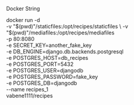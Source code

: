 Docker String

docker run -d \
    -v "$(pwd)"/staticfiles:/opt/recipes/staticfiles \
    -v "$(pwd)"/mediafiles:/opt/recipes/mediafiles \
    -p 80:8080 \
    -e SECRET_KEY=another_fake_key\
    -e DB_ENGINE=django.db.backends.postgresql \
    -e POSTGRES_HOST=db_recipes \
    -e POSTGRES_PORT=5432 \
    -e POSTGRES_USER=djangodb \
    -e POSTGRES_PASSWORD=fake_key\
    -e POSTGRES_DB=djangodb \
    --name recipes_1 \
    vabene1111/recipes